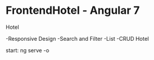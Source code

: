 # FrontendHotel - Angular 7

Hotel

-Responsive Design
-Search and Filter
-List
-CRUD Hotel

start:  ng serve -o
